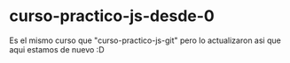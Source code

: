 # curso-practico-js-desde-0
Es el mismo curso que "curso-practico-js-git" pero lo actualizaron asi que aqui estamos de nuevo :D
